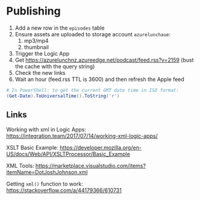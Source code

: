 # Publishing

1. Add a new row in the `episodes` table
1. Ensure assets are uploaded to storage account `azurelunchaue`:
   1. mp3/mp4
   1. thumbnail
1. Trigger the Logic App
1. Get <https://azurelunchnz.azureedge.net/podcast/feed.rss?v=2159> (bust the cache with the query string)
1. Check the new links
1. Wait an hour (feed.rss TTL is 3600) and then refresh the Apple feed

```powershell
# In PowerShell: to get the current GMT date time in ISO format: 
(Get-Date).ToUniversalTime().ToString('r')
```

## Links

Working with xml in Logic Apps: <https://integration.team/2017/07/14/working-xml-logic-apps/>

XSLT Basic Example: <https://developer.mozilla.org/en-US/docs/Web/API/XSLTProcessor/Basic_Example>

XML Tools: <https://marketplace.visualstudio.com/items?itemName=DotJoshJohnson.xml>

Getting `xml()` function to work: <https://stackoverflow.com/a/44179366/610731>
